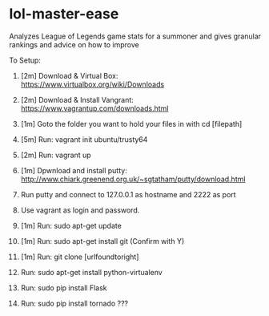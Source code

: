 # lol-master-ease
Analyzes League of Legends game stats for a summoner and gives granular rankings and advice on how to improve

To Setup:

 1) [2m] Download & Virtual Box: https://www.virtualbox.org/wiki/Downloads
 
 2) [2m] Download & Install Vangrant: https://www.vagrantup.com/downloads.html
 3) [1m] Goto the folder you want to hold your files in with cd [filepath]
 4) [5m] Run: vagrant init ubuntu/trusty64
 5) [2m] Run: vagrant up
 6) [1m] Dpwnload and install putty: http://www.chiark.greenend.org.uk/~sgtatham/putty/download.html
 7) Run putty and connect to 127.0.0.1 as hostname and 2222 as port
 8) Use vagrant as login and password.
 9) [1m] Run: sudo apt-get update
10) [1m] Run: sudo apt-get install git    (Confirm with Y)
11) [1m] Run: git clone [urlfoundtoright]
12) Run: sudo apt-get install python-virtualenv
13) Run: sudo pip install Flask
14) Run: sudo pip install tornado
???
